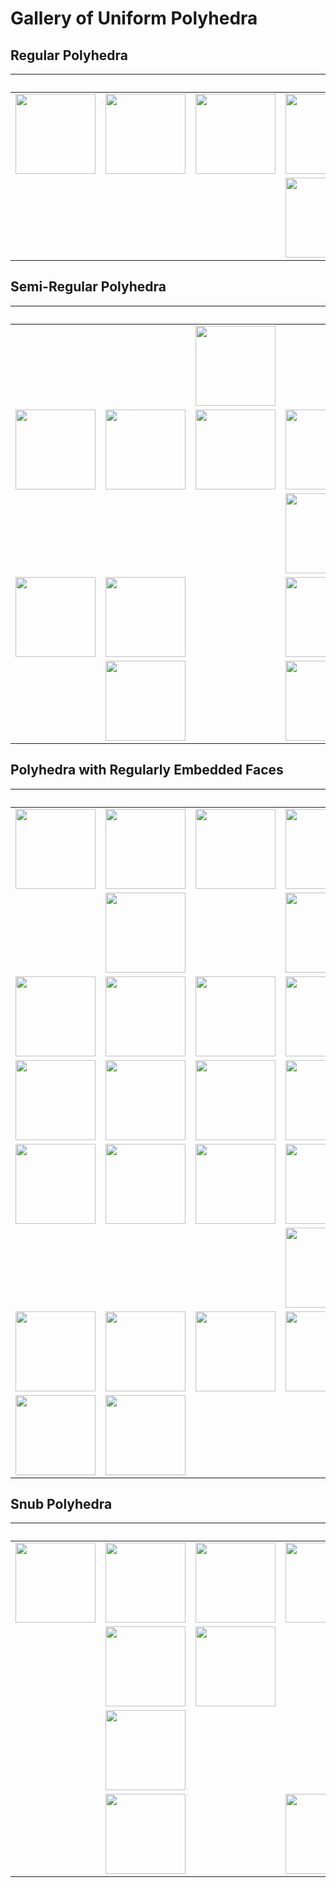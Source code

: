 # Gallery of Uniform Polyhedra

## Regular Polyhedra

&nbsp;                                                                        | &nbsp;                                                                        | &nbsp;                                                                        | &nbsp;                                                                        | &nbsp;                                                                        | &nbsp;                                                                     
:----------------------------------------------------------------------------:|:-----------------------------------------------------------------------------:|:-----------------------------------------------------------------------------:|:-----------------------------------------------------------------------------:|:-----------------------------------------------------------------------------:|:--------------------------------------------------------------------------:
<image src="../Images/simple/{3,3}.png" width="128" />                        | <image src="../Images/simple/{4,3}.png" width="128" />                        | <image src="../Images/simple/{3,4}.png" width="128" />                        | <image src="../Images/simple/{5,3}.png" width="128" />                        | <image src="../Images/simple/{3,5}.png" width="128" />                        | <image src="../Images/simple/{5,52}.png" width="128" />                    
&nbsp;                                                                        | &nbsp;                                                                        | &nbsp;                                                                        | <image src="../Images/simple/{52,3}.png" width="128" />                       | <image src="../Images/simple/{3,52}.png" width="128" />                       | <image src="../Images/simple/{52,5}.png" width="128" />                    


## Semi-Regular Polyhedra

&nbsp;                                                                        | &nbsp;                                                                        | &nbsp;                                                                        | &nbsp;                                                                        | &nbsp;                                                                        | &nbsp;                                                                     
:----------------------------------------------------------------------------:|:-----------------------------------------------------------------------------:|:-----------------------------------------------------------------------------:|:-----------------------------------------------------------------------------:|:-----------------------------------------------------------------------------:|:--------------------------------------------------------------------------:
&nbsp;                                                                        | &nbsp;                                                                        | <image src="../Images/simple/{3h2}.png" width="128" />                        | &nbsp;                                                                        | &nbsp;                                                                        | &nbsp;                                                                     
<image src="../Images/simple/{3%254}.png" width="128" />                      | <image src="../Images/simple/{4h3}.png" width="128" />                        | <image src="../Images/simple/{3h3}.png" width="128" />                        | <image src="../Images/simple/{3%255}.png" width="128" />                      | <image src="../Images/simple/{5h5}.png" width="128" />                        | <image src="../Images/simple/{3h5}.png" width="128" />                     
&nbsp;                                                                        | &nbsp;                                                                        | &nbsp;                                                                        | <image src="../Images/simple/{3%2552}.png" width="128" />                     | <image src="../Images/simple/{52h52}.png" width="128" />                      | <image src="../Images/simple/{3h52}.png" width="128" />                    
<image src="../Images/simple/{52%255}.png" width="128" />                     | <image src="../Images/simple/{5h3}.png" width="128" />                        | &nbsp;                                                                        | <image src="../Images/simple/{3%2552,3}.png" width="128" />                   | <image src="../Images/simple/{52%255,3}.png" width="128" />                   | &nbsp;                                                                     
&nbsp;                                                                        | <image src="../Images/simple/{52h3}.png" width="128" />                       | &nbsp;                                                                        | <image src="../Images/simple/{3%255,3}.png" width="128" />                    | &nbsp;                                                                        | &nbsp;                                                                     


## Polyhedra with Regularly Embedded Faces

&nbsp;                                                                        | &nbsp;                                                                        | &nbsp;                                                                        | &nbsp;                                                                        | &nbsp;                                                                        | &nbsp;                                                                       
:----------------------------------------------------------------------------:|:-----------------------------------------------------------------------------:|:-----------------------------------------------------------------------------:|:-----------------------------------------------------------------------------:|:-----------------------------------------------------------------------------:|:----------------------------------------------------------------------------:
<image src="../Images/simple/t{3,3}.png" width="128" />                       | <image src="../Images/simple/t{4,3}.png" width="128" />                       | <image src="../Images/simple/t{3,4}.png" width="128" />                       | <image src="../Images/simple/t{5,3}.png" width="128" />                       | <image src="../Images/simple/t{3,5}.png" width="128" />                       | <image src="../Images/simple/t{5,52}.png" width="128" />                     
&nbsp;                                                                        | <image src="../Images/simple/t%60{4,3}.png" width="128" />                    | &nbsp;                                                                        | <image src="../Images/simple/t%60{52,3}.png" width="128" />                   | <image src="../Images/simple/t{3,52}.png" width="128" />                      | <image src="../Images/simple/t%60{52,5}.png" width="128" />                  
<image src="../Images/simple/r{3%254}.png" width="128" />                     | <image src="../Images/simple/h%60{3%254,4}.png" width="128" />                | <image src="../Images/simple/r{3%254}_h%60{3%254,4}.png" width="128" />       | <image src="../Images/simple/r{3%255}.png" width="128" />                     | <image src="../Images/simple/h%60{3%255,5}.png" width="128" />                | <image src="../Images/simple/r{3%255}_h%60{3%255,5}.png" width="128" />      
<image src="../Images/simple/r%60{3%254}.png" width="128" />                  | <image src="../Images/simple/h{3%254,4}.png" width="128" />                   | <image src="../Images/simple/r%60{3%254}_h{3%254,4}.png" width="128" />       | <image src="../Images/simple/r%60{3%2552}.png" width="128" />                 | <image src="../Images/simple/h{3%2552,52}.png" width="128" />                 | <image src="../Images/simple/r%60{3%2552}_h{3%2552,52}.png" width="128" />   
<image src="../Images/simple/r{52%255}.png" width="128" />                    | <image src="../Images/simple/h%60{52%255,3}.png" width="128" />               | <image src="../Images/simple/r{52%255}_h%60{52%255,3}.png" width="128" />     | <image src="../Images/simple/h{3%2552,3}.png" width="128" />                  | <image src="../Images/simple/h%60{3%2552,5}.png" width="128" />               | <image src="../Images/simple/h{3%2552,3}_h%60{3%2552,5}.png" width="128" />  
&nbsp;                                                                        | &nbsp;                                                                        | &nbsp;                                                                        | <image src="../Images/simple/h%60{3%255,3}.png" width="128" />                | <image src="../Images/simple/h{3%255,52}.png" width="128" />                  | <image src="../Images/simple/h%60{3%255,3}_h{3%255,52}.png" width="128" />   
<image src="../Images/simple/t{3%254}.png" width="128" />                     | <image src="../Images/simple/t{3%255}.png" width="128" />                     | <image src="../Images/simple/t%60{52%255}.png" width="128" />                 | <image src="../Images/simple/t%60{3%254%254}.png" width="128" />              | <image src="../Images/simple/t%60{3%255%2552}.png" width="128" />             | &nbsp;                                                                       
<image src="../Images/simple/t%60{3%254}.png" width="128" />                  | <image src="../Images/simple/t%60{3%2552}.png" width="128" />                 | &nbsp;                                                                        | &nbsp;                                                                        | &nbsp;                                                                        | &nbsp;                                                                       


## Snub Polyhedra

&nbsp;                                                                        | &nbsp;                                                                        | &nbsp;                                                                        | &nbsp;                                                                        | &nbsp;                                                                        | &nbsp;                                                                       
:----------------------------------------------------------------------------:|:-----------------------------------------------------------------------------:|:-----------------------------------------------------------------------------:|:-----------------------------------------------------------------------------:|:-----------------------------------------------------------------------------:|:----------------------------------------------------------------------------:
<image src="../Images/simple/s{3%254}.png" width="128" />                     | <image src="../Images/simple/s{3%255}.png" width="128" />                     | <image src="../Images/simple/s{52%255}.png" width="128" />                    | <image src="../Images/simple/s%60{3%2552%255}.png" width="128" />             | <image src="../Images/simple/s{3%253%2552}.png" width="128" />                | &nbsp;                                                                       
&nbsp;                                                                        | <image src="../Images/simple/s{3%2552}.png" width="128" />                    | <image src="../Images/simple/s%60{52%255}.png" width="128" />                 | &nbsp;                                                                        | <image src="../Images/simple/s%60%60{3%253%2552}.png" width="128" />          | &nbsp;                                                                       
&nbsp;                                                                        | <image src="../Images/simple/s%60{3%2552}.png" width="128" />                 | &nbsp;                                                                        | &nbsp;                                                                        | &nbsp;                                                                        | &nbsp;                                                                       
&nbsp;                                                                        | <image src="../Images/simple/s%60%60{3%2552}.png" width="128" />              | &nbsp;                                                                        | <image src="../Images/simple/s%60{3%2552%2552}.png" width="128" />            | <image src="../Images/simple/dr{3%2552}.png" width="128" />                   | <image src="../Images/simple/sdr{3%2552}.png" width="128" />                 

